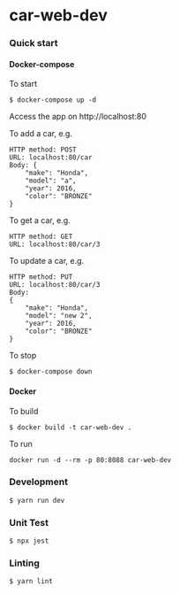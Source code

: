# car-web-dev

### Quick start 

#### Docker-compose

To start
```
$ docker-compose up -d
```

Access the app on http://localhost:80

To add a car, e.g.

```
HTTP method: POST
URL: localhost:80/car
Body: {
    "make": "Honda",
    "model": "a",
    "year": 2016,
    "color": "BRONZE"
}
```
To get a car, e.g.

```
HTTP method: GET
URL: localhost:80/car/3
```

To update a car, e.g.

```
HTTP method: PUT
URL: localhost:80/car/3
Body:
{
    "make": "Honda",
    "model": "new 2",
    "year": 2016,
    "color": "BRONZE"    
}
```
To stop

```
$ docker-compose down
```

#### Docker

To build
```
$ docker build -t car-web-dev .
```

To run
```
docker run -d --rm -p 80:8088 car-web-dev
```

### Development

```
$ yarn run dev
```

### Unit Test

```
$ npx jest
```

### Linting

```
$ yarn lint
```



